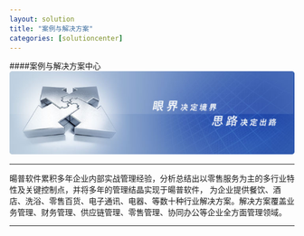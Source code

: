 ```yaml
---
layout: solution
title: "案例与解决方案"
categories: [solutioncenter]
---
```

####案例与解决方案中心
![百度头条](/static/images/fangan01.jpg)
<hr/>
暘普软件累积多年企业内部实战管理经验，分析总结出以零售服务为主的多行业特性及关键控制点，并将多年的管理结晶实现于暘普软件，
为企业提供餐饮、酒店、洗浴、零售百货、电子通讯、电器、等数十种行业解决方案。解决方案覆盖业务管理、财务管理、供应链管理、零售管理、协同办公等企业全方面管理领域。
<hr/>

	
	
